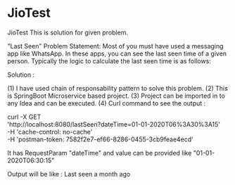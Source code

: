 # JioTest
JioTest
This is solution for given problem.

"Last Seen" Problem Statement:
Most of you must have used a messaging app like WhatsApp. In these apps, you can see the last seen time of a given person. Typically the logic to calculate the last seen time is as follows:

Solution :

(1) I have used chain of responsability pattern to solve this problem.
(2) This is SpringBoot Microservice based project.
(3) Project can be imported in to any Idea and can be executed.
(4) Curl command to see the output :

curl -X GET \
  'http://localhost:8080/lastSeen?dateTime=01-01-2020T06%3A30%3A15' \
  -H 'cache-control: no-cache' \
  -H 'postman-token: 7582f2e7-ef66-8286-0455-3cb9feae4ecd'
  
  It has RequestParam "dateTime" and value can be provided like "01-01-2020T06:30:15"
  
  Output will be like : Last seen a month ago
